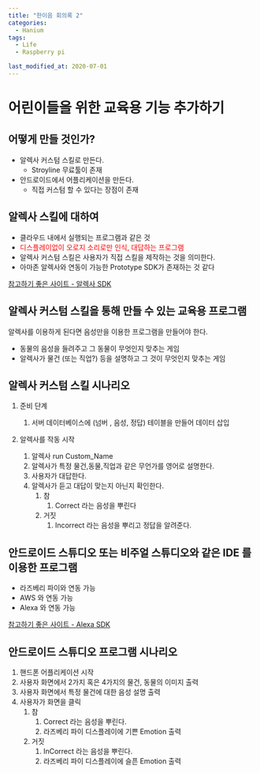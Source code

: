 ```yaml
---
title: "한이음 회의록 2"
categories:
  - Hanium 
tags:
  - Life
  - Raspberry pi 

last_modified_at: 2020-07-01
---
```


# 어린이들을 위한 교육용 기능 추가하기

## 어떻게 만들 것인가?

   * 알렉사 커스텀 스킬로 만든다.
      * Stroyline 무료툴이 존재
   * 안드로이드에서 어플리케이션을 만든다.
      * 직접 커스텀 할 수 있다는 장점이 존재

## 알렉사 스킬에 대하여

   * 클라우드 내에서 실행되는 프로그램과 같은 것
   * <span style="color:red"> 디스플레이없이 오로지 소리로만 인식, 대답하는 프로그램 </span>
   * 알렉사 커스텀 스킬은 사용자가 직접 스킬을 제작하는 것을 의미한다.
   * 아마존 알렉사와 연동이 가능한 Prototype SDK가 존재하는 것 같다

[참고하기 좋은 사이트 - 알렉사 SDK](https://developer.amazon.com/en-US/docs/alexa/alexa-voice-service/register-a-product.html)

## 알렉사 커스텀 스킬을 통해 만들 수 있는 교육용 프로그램

알렉사를 이용하게 된다면 음성만을 이용한 프로그램을 만들어야 한다. 

   * 동물의 음성을 들려주고 그 동물이 무엇인지 맞추는 게임
   * 알렉사가 물건 (또는 직업?) 등을 설명하고 그 것이 무엇인지 맞추는 게임

## 알렉사 커스텀 스킬 시나리오

   1. 준비 단계
      1. 서버 데이터베이스에 (넘버 , 음성, 정답) 테이블을 만들어 데이터 삽입
   
   2. 알렉사를 작동 시작
      1. 알렉사 run Custom_Name
      2. 알렉사가 특정 물건,동물,직업과 같은 무언가를 영어로 설명한다.
      3. 사용자가 대답한다.
      4. 알렉사가 듣고 대답이 맞는지 아닌지 확인한다.
         1. 참 
            1. Correct 라는 음성을 뿌린다
         2. 거짓 
            1. Incorrect 라는 음성을 뿌리고 정답을 알려준다.

## 안드로이드 스튜디오 또는 비주얼 스튜디오와 같은 IDE 를 이용한 프로그램

   * 라즈베리 파이와 연동 가능
   * AWS 와 연동 가능
   * Alexa 와 연동 가능 

[참고하기 좋은 사이트 - Alexa SDK](https://developer.amazon.com/en-US/docs/alexa/avs-device-sdk/android.html)

## 안드로이드 스튜디오 프로그램 시나리오

   1. 핸드폰 어플리케이션 시작
   2. 사용자 화면에서 2가지 혹은 4가지의 물건, 동물의 이미지 출력
   3. 사용자 화면에서 특정 물건에 대한 음성 설명 출력
   4. 사용자가 화면을 클릭
      1. 참
         1. Correct 라는 음성을 뿌린다.
         2. 라즈베리 파이 디스플레이에 기쁜 Emotion 출력
      2. 거짓
         1. InCorrect 라는 음성을 뿌린다.
         2. 라즈베리 파이 디스플레이에 슬픈 Emotion 출력

